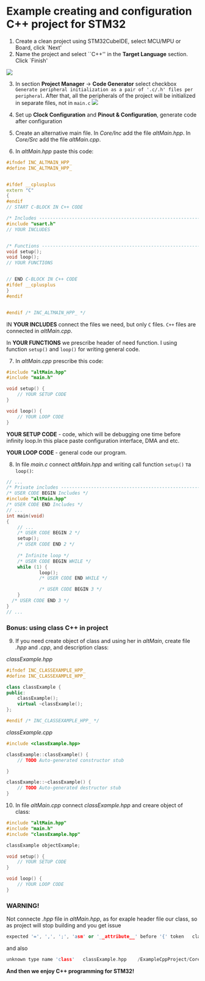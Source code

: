 # Example creating and configuration C++ project for STM32

1. Create a clean project using STM32CubeIDE, select MCU/MPU or Board, click `Next'
2. Name the project and select ``C++'' in the **Target Language** section. Click `Finish'
   
![](img/1.png)

3. In section **Project Manager** -> **Code Generator** select checkbox `Generate peripheral initialization as a pair of '.c/.h' files per peripheral`. After that, all the peripherals of the project will be initialized in separate files, not in `main.c`
![](img/2.png)

4. Set up **Clock Configuration** and **Pinout & Configuration**, generate code after configuration
5. Create an alternative main file. In *Core/Inc* add the file *altMain.hpp*. In *Core/Src* add the file *altMain.cpp*.

6. In *altMain.hpp* paste this code:
   
```cpp
#ifndef INC_ALTMAIN_HPP_
#define INC_ALTMAIN_HPP_


#ifdef __cplusplus
extern "C"
{
#endif
// START C-BLOCK IN C++ CODE

/* Includes ------------------------------------------------------------------*/
#include "usart.h"
// YOUR INCLUDES


/* Functions -----------------------------------------------------------------*/
void setup();
void loop();
// YOUR FUNCTIONS


// END C-BLOCK IN C++ CODE
#ifdef __cplusplus
}
#endif


#endif /* INC_ALTMAIN_HPP_ */
```

IN **YOUR INCLUDES** connect the files we need, but only `C` files. `C++` files are connected in *altMain.cpp*.

In **YOUR FUNCTIONS** we prescribe header of need function. 
I using function `setup()` and `loop()` for writing general code.

7. In *altMain.cpp* prescribe this code:

```cpp
#include "altMain.hpp"
#include "main.h"

void setup() {
    // YOUR SETUP CODE
}

void loop() {
    // YOUR LOOP CODE
}
```

**YOUR SETUP CODE** - code, which will be debugging one time before infinity loop.In this place paste configuration interface, DMA and etc.

**YOUR LOOP CODE** - general code our program.

8. In file *main.c* connect *altMain.hpp* and writing call function `setup()` та `loop()`:

```cpp
// ...
/* Private includes ----------------------------------------------------------*/
/* USER CODE BEGIN Includes */
#include "altMain.hpp"
/* USER CODE END Includes */
// ...
int main(void)
{
    // ... 
    /* USER CODE BEGIN 2 */
    setup();
    /* USER CODE END 2 */
    
    /* Infinite loop */
    /* USER CODE BEGIN WHILE */
	while (1) {
            loop();
            /* USER CODE END WHILE */

            /* USER CODE BEGIN 3 */
	}
  /* USER CODE END 3 */
}
// ...
```

### Bonus: using class C++ in project

9. If you need create object of class and using her in *altMain*, create file *.hpp* and *.cpp*, and description class:

*classExample.hpp*
```cpp
#ifndef INC_CLASSEXAMPLE_HPP_
#define INC_CLASSEXAMPLE_HPP_

class classExample {
public:
	classExample();
	virtual ~classExample();
};

#endif /* INC_CLASSEXAMPLE_HPP_ */

```

*classExample.cpp*
```cpp
#include <classExample.hpp>

classExample::classExample() {
	// TODO Auto-generated constructor stub

}

classExample::~classExample() {
	// TODO Auto-generated destructor stub
}

```

10. In file *altMain.cpp* connect *classExample.hpp* and creare object of class:
    
```cpp
#include "altMain.hpp"
#include "main.h"
#include "classExample.hpp"

classExample objectExample;

void setup() {
    // YOUR SETUP CODE
}

void loop() {
    // YOUR LOOP CODE
}
```

### WARNING!

Not connecte *.hpp* file in *altMain.hpp*, as for exaple header file our class, so as project will stop building and you get issue 

```cpp
expected '=', ',', ';', 'asm' or '__attribute__' before '{' token	classExample.hpp	/ExampleCppProject/Core/Inc	line 11	C/C++ Problem
``` 
and also 

```cpp
unknown type name 'class'	classExample.hpp	/ExampleCppProject/Core/Inc	line 11	C/C++ Problem
```

**And then we enjoy C++ programming for STM32!**
